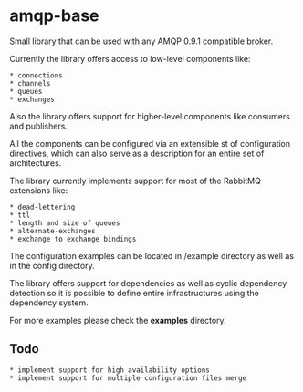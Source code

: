 # amqp-base

Small library that can be used with any AMQP 0.9.1 compatible broker.

Currently the library offers access to low-level components like:

    * connections
    * channels
    * queues
    * exchanges
 
Also the library offers support for higher-level components like consumers and publishers.
 
All the components can be configured via an extensible st of configuration directives, which can also serve as a 
description for an entire set of architectures.

The library currently implements support for most of the RabbitMQ extensions like:

    * dead-lettering
    * ttl
    * length and size of queues
    * alternate-exchanges
    * exchange to exchange bindings
    
The configuration examples can be located in /example directory as well as in the config directory.

The library offers support for dependencies as well as cyclic dependency detection so it is possible to define entire
infrastructures using the dependency system.

For more examples please check the **examples** directory.

## Todo

    * implement support for high availability options
    * implement support for multiple configuration files merge
